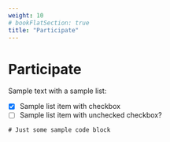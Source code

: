 ```yaml
---
weight: 10
# bookFlatSection: true
title: "Participate"
---
```


# Participate

Sample text with a sample list:

- [x] Sample list item with checkbox
- [ ] Sample list item with unchecked checkbox?

```
# Just some sample code block
```
